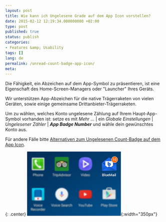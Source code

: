 ```yaml
---
layout: post
title: Wie kann ich Ungelesene Grade auf dem App Icon vorstellen?
date: 2015-02-12 12:19:34.000000000 +02:00
type: post
published: true
status: publish
categories:
- Features &amp; Usability
tags: []
lang: de
permalink: /unread-count-badge-app-icon/
meta:
---
```


Die Fähigkeit, ein Abzeichen auf dem App-Symbol zu präsentieren, ist eine Eigenschaft des Home-Screen-Managers oder "Launcher" Ihres Geräts.

Wir unterstützen App-Abzeichen für die native Trägerraketen von vielen Geräten, sowie einige gemeinsame Drittanbieter-Trägerraketen.

Um zu wählen, welches Konto ungelesene Zählung auf Ihrem Haupt-App-Symbol vorhanden ist: setze es mit *Mehr ...* \| ein *Globale Einstellungen* \| *Ungelesener Zähler* \| ***App Badge Number*** und wähle dein gewünschtes Konto aus.

Für andere Fälle bitte [Alternativen zum Ungelesenen Count-Badge auf dem App Icon](/alternatives-unread-count-badge/).

{: .center}
![](/assets/badge_Blue_Mail.jpg){:width="350px"}
